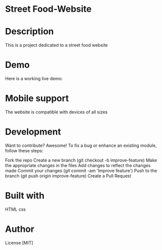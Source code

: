  # Street Food-Website

# Description
This is a project dedicated to a street food website

# Demo
Here is a working live demo:

# Mobile support
The website is compatible with devices of all sizes

# Development
Want to contribute? Awesome! To fix a bug or enhance an existing module, follow these steps:

Fork the repo
Create a new branch (git checkout -b improve-feature)
Make the appropriate changes in the files
Add changes to reflect the changes made
Commit your changes (git commit -am 'Improve feature')
Push to the branch (git push origin improve-feature)
Create a Pull Request

# Built with
HTML 
css 

# Author

License
[MIT]